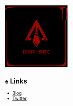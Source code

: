 <img width="200" alt="cerca_trova" src="https://github.com/erberkan/erberkan/raw/main/b3r.gif">


## :spades: Links

* [Blog](https://erberkan.github.io)
* [Twitter](https://twitter.com/erberkan)
